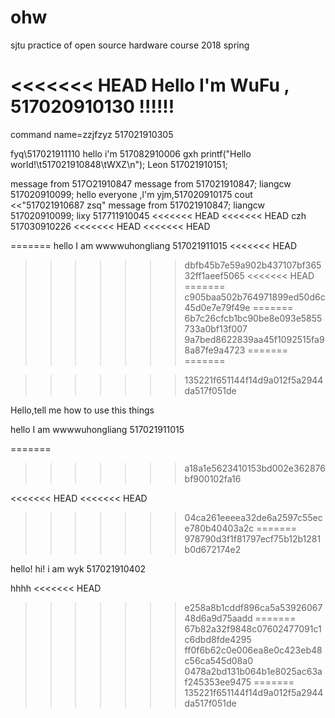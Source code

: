 # ohw
sjtu practice of open source hardware course 2018 spring

<<<<<<< HEAD
Hello I'm WuFu , 517020910130
!!!!!!
=======
command
name=zzjfzyz
517021910305





fyq\517021911110
hello  i'm 517082910006 gxh
printf("Hello world!\t517021910848\tWXZ\n");
Leon 517021910151;

message from 517O21910847
message from 517021910847;
liangcw 517020910099;
hello everyone ,l'm yjm,517020910175
cout <<"517021910687 zsq"
message from 517021910847;
liangcw 517020910099;
lixy 517711910045
<<<<<<< HEAD
<<<<<<< HEAD
czh 517030910226
<<<<<<< HEAD
<<<<<<< HEAD

=======
hello I am wwwwuhongliang 517021911015
<<<<<<< HEAD
>>>>>>> dbfb45b7e59a902b437107bf36532ff1aeef5065
<<<<<<< HEAD
=======
>>>>>>> c905baa502b764971899ed50d6c45d0e7e79f49e
=======
>>>>>>> 6b7c26cfcb1bc90be8e093e5855733a0bf13f007
>>>>>>> 9a7bed8622839aa45f1092515fa98a87fe9a4723
=======
=======


>>>>>>> 135221f651144f14d9a012f5a2944da517f051de

Hello,tell me how to use this things


hello I am wwwwuhongliang 517021911015


=======
>>>>>>> a18a1e5623410153bd002e362876bf900102fa16

<<<<<<< HEAD
<<<<<<< HEAD
>>>>>>> 04ca261eeeea32de6a2597c55ece780b40403a2c
=======
>>>>>>> 978790d3f1f81797ecf75b12b1281b0d672174e2

hello!
hi! i am wyk 517021910402

hhhh
<<<<<<< HEAD
>>>>>>> e258a8b1cddf896ca5a5392606748d6a9d75aadd
=======
>>>>>>> 67b82a32f9848c07602477091c1c6dbd8fde4295
>>>>>>> ff0f6b62c0e006ea8e0c423eb48c56ca545d08a0
>>>>>>> 0478a2bd131b064b1e8025ac63af245353ee9475
=======
>>>>>>> 135221f651144f14d9a012f5a2944da517f051de
